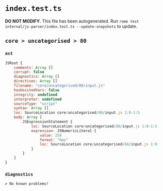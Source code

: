 # `index.test.ts`

**DO NOT MODIFY**. This file has been autogenerated. Run `rome test internal/js-parser/index.test.ts --update-snapshots` to update.

## `core > uncategorised > 80`

### `ast`

```javascript
JSRoot {
	comments: Array []
	corrupt: false
	diagnostics: Array []
	directives: Array []
	filename: "core/uncategorised/80/input.js"
	hasHoistedVars: false
	integrity: undefined
	interpreter: undefined
	sourceType: "script"
	syntax: Array []
	loc: SourceLocation core/uncategorised/80/input.js 1:0-1:5
	body: Array [
		JSExpressionStatement {
			loc: SourceLocation core/uncategorised/80/input.js 1:0-1:5
			expression: JSNumericLiteral {
				value: 256
				format: "hex"
				loc: SourceLocation core/uncategorised/80/input.js 1:0-1:5
			}
		}
	]
}
```

### `diagnostics`

```
✔ No known problems!

```
